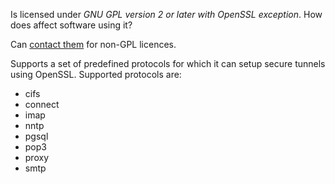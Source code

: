 Is licensed under *GNU GPL version 2 or later with OpenSSL exception*. How does
affect software using it?

Can [contact them](http://www.stunnel.org/?page=contact) for non-GPL licences.

Supports a set of predefined protocols for which it can setup secure tunnels
using OpenSSL. Supported protocols are:

- cifs
- connect
- imap
- nntp
- pgsql
- pop3
- proxy
- smtp
